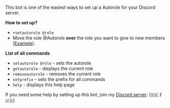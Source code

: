 This bot is one of the easiest ways to set up a Autorole for your Discord server.

**How to set up?**

- `+setautorole @role`
- Move the role @Autorole **over** the role you want to give to new members ([Example](https://raw.githubusercontent.com/CinePlays/Autorole/master/roleguide.jpg)).

**List of all commands**

- `setautorole @role` - sets the autorole
- `getautorole` - displays the current role
- `removeautorole` - removes the current role
- `setprefix` - sets the prefix for all commands
- `help` - displays this help page

If you need some help by setting up this bot, join my [Discord server](https://discord.gg/J82saXe). (🇩🇪 **/** 🇺🇸)
